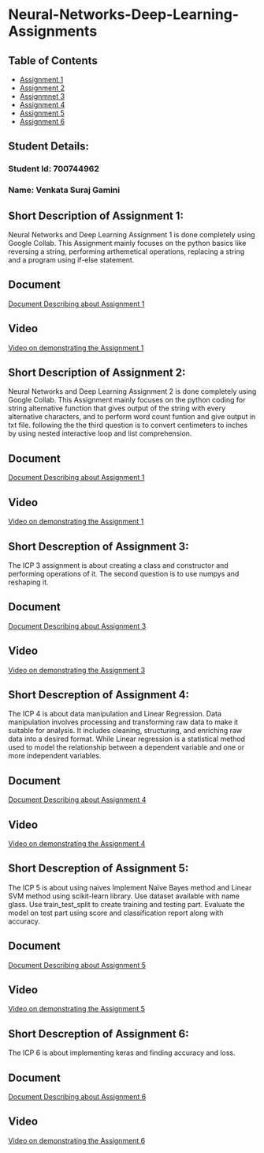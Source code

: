 # Neural-Networks-Deep-Learning-Assignments
## Table of Contents
- [Assignment 1](https://github.com/SurajGamini18/Neural-Networks-Deep-Learning-Assignments/tree/main/Assignment-1)
- [Assignment 2](https://github.com/SurajGamini18/Neural-Networks-Deep-Learning-Assignments/tree/main/Assignment%20-2)
- [Assignmnet 3](https://github.com/SurajGamini18/Neural-Networks-Deep-Learning-Assignments/tree/main/Assignment%20-3)
- [Assignment 4](https://github.com/SurajGamini18/Neural-Networks-Deep-Learning-Assignments/tree/main/Assignment-4)
- [Assignment 5](https://github.com/SurajGamini18/Neural-Networks-Deep-Learning-Assignments/tree/main/Assignment-5)
- [Assignment 6]()
## Student Details:
### Student Id: 700744962
### Name: Venkata Suraj Gamini


## Short Description of Assignment 1: 
Neural Networks and Deep Learning Assignment 1 is done completely using Google Collab. This Assignment mainly focuses on the python basics like reversing a string, performing arthemetical operations, replacing a string and a program using if-else statement.
## Document
[Document Describing about Assignment 1](https://drive.google.com/file/d/1eerJwNsHczwKGxEhbsez3TEaGgAoMdbF/view?usp=sharing)

## Video
[Video on demonstrating the Assignment 1](https://drive.google.com/file/d/1Zg2NSOPlng448O9fo9vwKvvjATRrBqMv/view?usp=sharing) 


## Short Description of Assignment 2: 
Neural Networks and Deep Learning Assignment 2 is done completely using Google Collab. This Assignment mainly focuses on the python coding for string alternative function that gives output of the string with every alternative characters, and to perform word count funtion and give output in txt file. following the the third question is to convert centimeters to inches by using nested interactive loop and list comprehension.
## Document
[Document Describing about Assignment 1](https://drive.google.com/file/d/1PP2HcMiNlr2eABuouqlLMQnky7JHsEa8/view?usp=sharing)

## Video
[Video on demonstrating the Assignment 1](https://drive.google.com/file/d/163fs1Zg0OzK5-jtXd-R5TyoYPwWuSrUb/view?usp=sharing) 


## Short Descreption of Assignment 3:
The ICP 3 assignment is about creating a class and constructor and performing operations of it. The second question is to use numpys and reshaping it.
## Document
[Document Describing about Assignment 3](https://drive.google.com/file/d/17FyyzVxsFY52u7d_bhMbv_PvAyOdCYRO/view?usp=sharing)

## Video
[Video on demonstrating the Assignment 3](https://drive.google.com/file/d/1xgqdDjjs6FlZKETHdPtUE_WB0CXTC2gN/view?usp=sharing) 


## Short Descreption of Assignment 4:
The ICP 4 is about data manipulation and Linear Regression. Data manipulation involves processing and transforming raw data to make it suitable for analysis. It includes cleaning, structuring, and enriching raw data into a desired format. While Linear regression is a statistical method used to model the relationship between a dependent variable and one or more independent variables.
## Document
[Document Describing about Assignment 4](https://drive.google.com/file/d/1nRlMClQhWAU_JB2jbKzj_KvCOGmfcPev/view?usp=sharing)

## Video
[Video on demonstrating the Assignment 4](https://drive.google.com/file/d/11QQHx11gvbSUD1YaCACkKRa0pGilH6su/view?usp=sharing) 


## Short Descreption of Assignment 5:
The ICP 5 is about using naives Implement Naïve Bayes method and Linear SVM method using scikit-learn library. Use dataset available with name glass. Use train_test_split to create training and testing part. Evaluate the model on test part using score and classification report along with accuracy. 
## Document
[Document Describing about Assignment 5](https://drive.google.com/file/d/1sV_6UoxUdEKOpo8s7AkkgSYXKnxwRQcF/view?usp=sharing)

## Video
[Video on demonstrating the Assignment 5](https://drive.google.com/file/d/1KCXUxN9jdGee0h46VdZMz44PfHpcT4th/view?usp=sharing) 


## Short Descreption of Assignment 6:
The ICP 6 is about implementing keras and finding accuracy and loss.
## Document
[Document Describing about Assignment 6](https://drive.google.com/file/d/1CVAiya9MtnvWYDUV8vixwuZUusvtN9G3/view?usp=sharing)

## Video
[Video on demonstrating the Assignment 6](https://drive.google.com/file/d/15UquAR5hBpA633bbkjgOfLn-5tJBJvVL/view?usp=sharing) 





